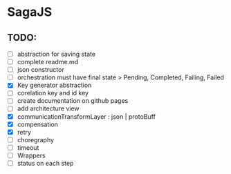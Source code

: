 # SagaJS

## TODO:

- [ ] abstraction for saving state
- [ ] complete readme.md
- [ ] json constructor
- [ ] orchestration must have final state > Pending, Completed, Failing, Failed
- [x] Key generator abstraction
- [ ] corelation key and id key
- [ ] create documentation on github pages
- [ ] add architecture view
- [x] communicationTransformLayer : json | protoBuff
- [x] compensation
- [x] retry
- [ ] choregraphy
- [ ] timeout
- [ ] Wrappers
- [ ] status on each step
